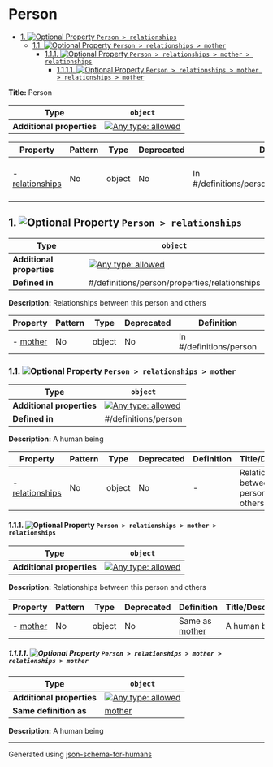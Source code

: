 # Person

- [1. ![Optional](https://img.shields.io/badge/Optional-yellow) Property `Person > relationships`](#relationships)
  - [1.1. ![Optional](https://img.shields.io/badge/Optional-yellow) Property `Person > relationships > mother`](#relationships_mother)
    - [1.1.1. ![Optional](https://img.shields.io/badge/Optional-yellow) Property `Person > relationships > mother > relationships`](#relationships_mother_relationships)
      - [1.1.1.1. ![Optional](https://img.shields.io/badge/Optional-yellow) Property `Person > relationships > mother > relationships > mother`](#relationships_mother_relationships_mother)

**Title:** Person

| Type                      | `object`                                                                                                                          |
| ------------------------- | --------------------------------------------------------------------------------------------------------------------------------- |
| **Additional properties** | [![Any type: allowed](https://img.shields.io/badge/Any%20type-allowed-green)](# "Additional Properties of any type are allowed.") |

| Property                           | Pattern | Type   | Deprecated | Definition                                       | Title/Description                            |
| ---------------------------------- | ------- | ------ | ---------- | ------------------------------------------------ | -------------------------------------------- |
| - [relationships](#relationships ) | No      | object | No         | In #/definitions/person/properties/relationships | Relationships between this person and others |

## <a name="relationships"></a>1. ![Optional](https://img.shields.io/badge/Optional-yellow) Property `Person > relationships`

| Type                      | `object`                                                                                                                          |
| ------------------------- | --------------------------------------------------------------------------------------------------------------------------------- |
| **Additional properties** | [![Any type: allowed](https://img.shields.io/badge/Any%20type-allowed-green)](# "Additional Properties of any type are allowed.") |
| **Defined in**            | #/definitions/person/properties/relationships                                                                                     |

**Description:** Relationships between this person and others

| Property                           | Pattern | Type   | Deprecated | Definition              | Title/Description |
| ---------------------------------- | ------- | ------ | ---------- | ----------------------- | ----------------- |
| - [mother](#relationships_mother ) | No      | object | No         | In #/definitions/person | A human being     |

### <a name="relationships_mother"></a>1.1. ![Optional](https://img.shields.io/badge/Optional-yellow) Property `Person > relationships > mother`

| Type                      | `object`                                                                                                                          |
| ------------------------- | --------------------------------------------------------------------------------------------------------------------------------- |
| **Additional properties** | [![Any type: allowed](https://img.shields.io/badge/Any%20type-allowed-green)](# "Additional Properties of any type are allowed.") |
| **Defined in**            | #/definitions/person                                                                                                              |

**Description:** A human being

| Property                                                | Pattern | Type   | Deprecated | Definition | Title/Description                            |
| ------------------------------------------------------- | ------- | ------ | ---------- | ---------- | -------------------------------------------- |
| - [relationships](#relationships_mother_relationships ) | No      | object | No         | -          | Relationships between this person and others |

#### <a name="relationships_mother_relationships"></a>1.1.1. ![Optional](https://img.shields.io/badge/Optional-yellow) Property `Person > relationships > mother > relationships`

| Type                      | `object`                                                                                                                          |
| ------------------------- | --------------------------------------------------------------------------------------------------------------------------------- |
| **Additional properties** | [![Any type: allowed](https://img.shields.io/badge/Any%20type-allowed-green)](# "Additional Properties of any type are allowed.") |

**Description:** Relationships between this person and others

| Property                                                | Pattern | Type   | Deprecated | Definition                               | Title/Description |
| ------------------------------------------------------- | ------- | ------ | ---------- | ---------------------------------------- | ----------------- |
| - [mother](#relationships_mother_relationships_mother ) | No      | object | No         | Same as [mother](#relationships_mother ) | A human being     |

##### <a name="relationships_mother_relationships_mother"></a>1.1.1.1. ![Optional](https://img.shields.io/badge/Optional-yellow) Property `Person > relationships > mother > relationships > mother`

| Type                      | `object`                                                                                                                          |
| ------------------------- | --------------------------------------------------------------------------------------------------------------------------------- |
| **Additional properties** | [![Any type: allowed](https://img.shields.io/badge/Any%20type-allowed-green)](# "Additional Properties of any type are allowed.") |
| **Same definition as**    | [mother](#relationships_mother)                                                                                                   |

**Description:** A human being

----------------------------------------------------------------------------------------------------------------------------
Generated using [json-schema-for-humans](https://github.com/coveooss/json-schema-for-humans)
